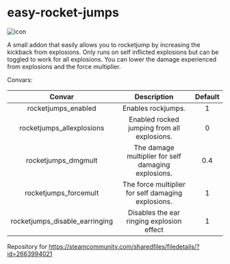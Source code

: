 # easy-rocket-jumps
![icon](https://user-images.githubusercontent.com/69946827/143497358-67ab501a-314a-449c-b785-dfe39d63c39a.jpg)

A small addon that easily allows you to rocketjump by increasing the kickback from explosions. Only runs on self inflicted explosions but can be toggled to work for all explosions. You can lower the damage experienced from explosions and the force multiplier.

Convars:

| Convar | Description | Default |
| :---: | :---: | :---: |
| rocketjumps_enabled | Enables rockjumps. | 1 |
| rocketjumps_allexplosions | Enabled rocked jumping from all explosions. | 0 |
| rocketjumps_dmgmult | The damage multiplier for self damaging explosions. | 0.4 |
| rocketjumps_forcemult | The force multiplier for self damaging explosions. | 1 |
| rocketjumps_disable_earringing | Disables the ear ringing explosion effect | 1 |

Repository for https://steamcommunity.com/sharedfiles/filedetails/?id=2663994021
